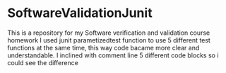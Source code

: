 # SoftwareValidationJunit
This is a repository for my Software verification and validation course homework
I used junit parametizedtest function to use 5 different test functions at the same time, this way code bacame more clear and understandable. 
I inclined with comment line 5 different code blocks so i could see the difference
